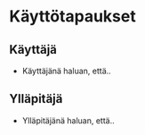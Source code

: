 # Käyttötapaukset

## Käyttäjä

- Käyttäjänä haluan, että..

## Ylläpitäjä

- Ylläpitäjänä haluan, että..
